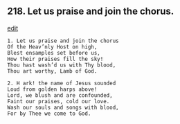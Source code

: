 
## 218.  Let us praise and join the chorus.
[edit](https://docs.google.com/document/d/1igMYLTc-PlwbptrETSQ-WWB79NIkFIL9/edit?mode=html)



    1. Let us praise and join the chorus 
    Of the Heav’nly Host on high, 
    Blest ensamples set before us,
    How their praises fill the sky! 
    Thou hast wash’d us with Thy blood, 
    Thou art worthy, Lamb of God.

    2. H ark! the name of Jesus sounded 
    Loud from golden harps above!
    Lord, we blush and are confounded, 
    Faint our praises, cold our love.
    Wash our souls and songs with blood, 
    For by Thee we come to God.
